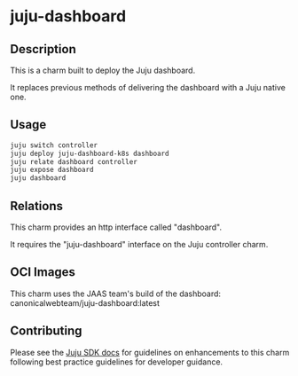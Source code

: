 # juju-dashboard

## Description

This is a charm built to deploy the Juju dashboard.

It replaces previous methods of delivering the dashboard with a Juju
native one.

## Usage

```bash
juju switch controller
juju deploy juju-dashboard-k8s dashboard
juju relate dashboard controller
juju expose dashboard
juju dashboard
```

## Relations

This charm provides an http interface called "dashboard".

It requires the "juju-dashboard" interface on the Juju controller charm.

## OCI Images

This charm uses the JAAS team's build of the dashboard: canonicalwebteam/juju-dashboard:latest

## Contributing

Please see the [Juju SDK docs](https://juju.is/docs/sdk) for guidelines
on enhancements to this charm following best practice guidelines for developer guidance.
